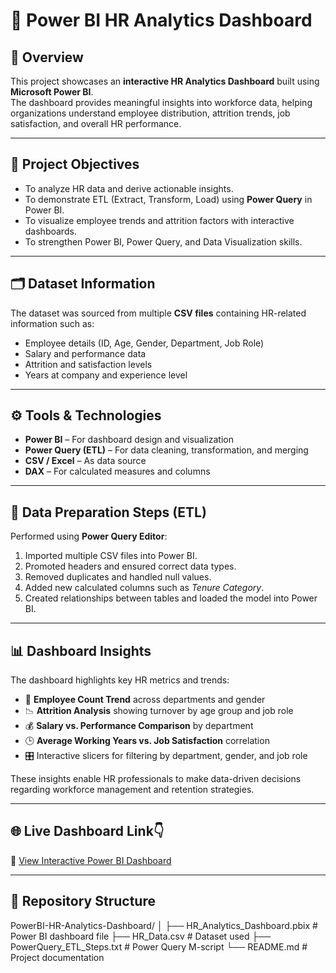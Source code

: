 # 🚀 Power BI HR Analytics Dashboard

## 📘 Overview
This project showcases an **interactive HR Analytics Dashboard** built using **Microsoft Power BI**.  
The dashboard provides meaningful insights into workforce data, helping organizations understand employee distribution, attrition trends, job satisfaction, and overall HR performance.

---

## 🧩 Project Objectives
- To analyze HR data and derive actionable insights.
- To demonstrate ETL (Extract, Transform, Load) using **Power Query** in Power BI.
- To visualize employee trends and attrition factors with interactive dashboards.
- To strengthen Power BI, Power Query, and Data Visualization skills.

---

## 🗂️ Dataset Information
The dataset was sourced from multiple **CSV files** containing HR-related information such as:
- Employee details (ID, Age, Gender, Department, Job Role)
- Salary and performance data
- Attrition and satisfaction levels
- Years at company and experience level

---

## ⚙️ Tools & Technologies
- **Power BI** – For dashboard design and visualization  
- **Power Query (ETL)** – For data cleaning, transformation, and merging  
- **CSV / Excel** – As data source  
- **DAX** – For calculated measures and columns  

---

## 🔧 Data Preparation Steps (ETL)
Performed using **Power Query Editor**:
1. Imported multiple CSV files into Power BI.
2. Promoted headers and ensured correct data types.
3. Removed duplicates and handled null values.
4. Added new calculated columns such as *Tenure Category*.
5. Created relationships between tables and loaded the model into Power BI.

---

## 📊 Dashboard Insights
The dashboard highlights key HR metrics and trends:
- 👥 **Employee Count Trend** across departments and gender  
- 📉 **Attrition Analysis** showing turnover by age group and job role  
- 💰 **Salary vs. Performance Comparison** by department  
- 🕒 **Average Working Years vs. Job Satisfaction** correlation  
- 🎛️ Interactive slicers for filtering by department, gender, and job role  

These insights enable HR professionals to make data-driven decisions regarding workforce management and retention strategies.

---

## 🌐 Live Dashboard Link👇
🔗 [View Interactive Power BI Dashboard](https://app.powerbi.com/view?r=eyJrIjoiYjFkOTJiNDEtOGQwYy00YjUwLWE4YTAtOTBlZjMzZmM5MjFhIiwidCI6ImE5MzQ1N2U5LWE4OGEtNDUxNC1iNmMyLTNmYTM3NWIwMDY4OCJ9)

---

## 📁 Repository Structure

PowerBI-HR-Analytics-Dashboard/
│
├── HR_Analytics_Dashboard.pbix # Power BI dashboard file
├── HR_Data.csv # Dataset used
├── PowerQuery_ETL_Steps.txt # Power Query M-script
└── README.md # Project documentation
